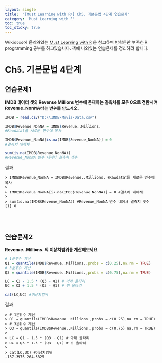 ```yaml
---
layout: single
title:  "[Must Learning with R4] Ch5. 기본문법 4단계 연습문제"
category: 'Must Learning with R'
toc: true
toc_sticky: true
---
```



Wikidocs에 올라와있는 [Must Learning with R](https://wikidocs.net/book/4315) 을 참고하며 방학동안 부족한 R programming 공부를 하고있습니다. 책에 나와있는 연습문제를 정리하려 합니다.

# Ch5. 기본문법 4단계


## 연습문제1
**IMDB 데이터 셋의 Revenue Millions 변수에 존재하는 결측치를 모두 0으로 전환시켜 Revenue_NonNA라는 변수를 만드시오.**

```R
IMDB = read.csv("D:\\IMDB-Movie-Data.csv")

IMDB$Revenue_NonNA = IMDB$Revenue..Millions. 
#Rawdatat를 새로운 변수에 복사

IMDB$Revenue_NonNA[is.na(IMDB$Revenue_NonNA)] = 0 
#결측치 대체체

sum(is.na(IMDB$Revenue_NonNA)) 
#Revenue_NonNA 변수 내에서 결측치 갯수
```
결과
```
> IMDB$Revenue_NonNA = IMDB$Revenue..Millions. #Rawdatat를 새로운 변수에 복사
> 
> IMDB$Revenue_NonNA[is.na(IMDB$Revenue_NonNA)] = 0 #결측치 대체체
> 
> sum(is.na(IMDB$Revenue_NonNA)) #Revenue_NonNA 변수 내에서 결측치 갯수
[1] 0
```
<br/><br/>
## 연습문제2
**Revenue..Millions. 의 이상치범위를 계산해보세요** 

```R
# 1분위수 계산
Q1 = quantile(IMDB$Revenue..Millions.,probs = c(0.25),na.rm = TRUE) 
# 3분위수 계산
Q3 = quantile(IMDB$Revenue..Millions.,probs = c(0.75),na.rm = TRUE)

LC = Q1 - 1.5 * (Q3 - Q1) # 아래 울타리
UC = Q3 + 1.5 * (Q3 - Q1) # 위 울타리

cat(LC,UC) #이상치범위
```

결과
```
> # 1분위수 계산
> Q1 = quantile(IMDB$Revenue..Millions.,probs = c(0.25),na.rm = TRUE) 
> # 3분위수 계산
> Q3 = quantile(IMDB$Revenue..Millions.,probs = c(0.75),na.rm = TRUE)
> 
> LC = Q1 - 1.5 * (Q3 - Q1) # 아래 울타리
> UC = Q3 + 1.5 * (Q3 - Q1) # 위 울타리
> 
> cat(LC,UC) #이상치범위
-137.3975 264.3825
```
<br/><br/>